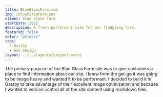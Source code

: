 ```yaml
---
title: BlueGlassFarm.com
img: /blueGlassFarm.png
client: Blue Glass Farm
startDate: 2022
description: A fresh performant site for our fledgling farm.
featured: false
color: "primary"
tags:
  - Gastby
  - Web Design
layout: ../../layouts/project.astro
---
```

The primary purpose of the Blue Glass Farm site was to give customers a place to find information about our site. I knew from the get-go it was going to be image heavy and wanted it to be performant. I decided to build it in Gatsby to take advantage of their excellent image optimization and because I wanted to version control all of the site content using markdown files.